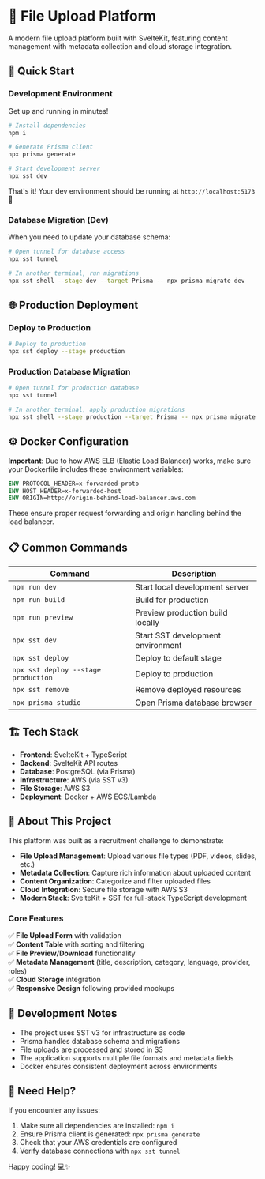 # 📁 File Upload Platform

A modern file upload platform built with SvelteKit, featuring content management with metadata collection and cloud storage integration.

## 🚀 Quick Start

### Development Environment

Get up and running in minutes! 

```bash
# Install dependencies
npm i

# Generate Prisma client
npx prisma generate

# Start development server
npx sst dev
```

That's it! Your dev environment should be running at `http://localhost:5173` 🎉

### Database Migration (Dev)

When you need to update your database schema:

```bash
# Open tunnel for database access
npx sst tunnel

# In another terminal, run migrations
npx sst shell --stage dev --target Prisma -- npx prisma migrate dev
```

## 🌐 Production Deployment

### Deploy to Production

```bash
# Deploy to production
npx sst deploy --stage production
```

### Production Database Migration

```bash
# Open tunnel for production database
npx sst tunnel

# In another terminal, apply production migrations
npx sst shell --stage production --target Prisma -- npx prisma migrate deploy
```

## ⚙️ Docker Configuration

**Important**: Due to how AWS ELB (Elastic Load Balancer) works, make sure your Dockerfile includes these environment variables:

```dockerfile
ENV PROTOCOL_HEADER=x-forwarded-proto
ENV HOST_HEADER=x-forwarded-host
ENV ORIGIN=http://origin-behind-load-balancer.aws.com
```

These ensure proper request forwarding and origin handling behind the load balancer.

## 📋 Common Commands

| Command | Description |
|---------|-------------|
| `npm run dev` | Start local development server |
| `npm run build` | Build for production |
| `npm run preview` | Preview production build locally |
| `npx sst dev` | Start SST development environment |
| `npx sst deploy` | Deploy to default stage |
| `npx sst deploy --stage production` | Deploy to production |
| `npx sst remove` | Remove deployed resources |
| `npx prisma studio` | Open Prisma database browser |

## 🏗️ Tech Stack

- **Frontend**: SvelteKit + TypeScript
- **Backend**: SvelteKit API routes
- **Database**: PostgreSQL (via Prisma)
- **Infrastructure**: AWS (via SST v3)
- **File Storage**: AWS S3
- **Deployment**: Docker + AWS ECS/Lambda

## 📝 About This Project

This platform was built as a recruitment challenge to demonstrate:

- **File Upload Management**: Upload various file types (PDF, videos, slides, etc.)
- **Metadata Collection**: Capture rich information about uploaded content
- **Content Organization**: Categorize and filter uploaded files
- **Cloud Integration**: Secure file storage with AWS S3
- **Modern Stack**: SvelteKit + SST for full-stack TypeScript development

### Core Features

✅ **File Upload Form** with validation  
✅ **Content Table** with sorting and filtering  
✅ **File Preview/Download** functionality  
✅ **Metadata Management** (title, description, category, language, provider, roles)  
✅ **Cloud Storage** integration  
✅ **Responsive Design** following provided mockups  

## 🔧 Development Notes

- The project uses SST v3 for infrastructure as code
- Prisma handles database schema and migrations
- File uploads are processed and stored in S3
- The application supports multiple file formats and metadata fields
- Docker ensures consistent deployment across environments

## 🤝 Need Help?

If you encounter any issues:

1. Make sure all dependencies are installed: `npm i`
2. Ensure Prisma client is generated: `npx prisma generate`
3. Check that your AWS credentials are configured
4. Verify database connections with `npx sst tunnel`

Happy coding! 💻✨